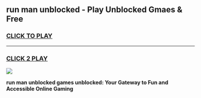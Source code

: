 
## run man unblocked - Play Unblocked Gmaes & Free
<h3>
<a href="https://news.freeplayer.one?title=run_man_unblocked&ref=16F">CLICK TO PLAY</a></h3>
<hr>

<h3>
<a href="https://news.freeplayer.one?title=run_man_unblocked&ref=16F">CLICK 2 PLAY</a>
  
</h3>

<a href="https://news.freeplayer.one?title=run_man_unblocked&ref=16F/"><img src="https://clearcache.store/games.png"></a>


**run man unblocked games unblocked: Your Gateway to Fun and Accessible Online Gaming**
